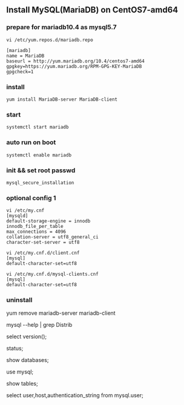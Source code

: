 ## Install MySQL(MariaDB) on CentOS7-amd64 

### prepare for mariadb10.4 as mysql5.7
```
vi /etc/yum.repos.d/mariadb.repo

[mariadb]
name = MariaDB
baseurl = http://yum.mariadb.org/10.4/centos7-amd64
gpgkey=https://yum.mariadb.org/RPM-GPG-KEY-MariaDB
gpgcheck=1
```

### install
```
yum install MariaDB-server MariaDB-client
```

### start
```
systemctl start mariadb
```

### auto run on boot
```
systemctl enable mariadb
```

### init && set root passwd
```
mysql_secure_installation
```

### optional config 1
```
vi /etc/my.cnf
[mysqld]
default-storage-engine = innodb
innodb_file_per_table
max_connections = 4096
collation-server = utf8_general_ci
character-set-server = utf8
 
vi /etc/my.cnf.d/client.cnf
[mysql]
default-character-set=utf8
 
vi /etc/my.cnf.d/mysql-clients.cnf
[mysql]
default-character-set=utf8
```

### uninstall
yum remove mariadb-server mariadb-client

mysql --help | grep Distrib

select version(); 

status;

show databases;

use mysql;
  
show tables;

 select user,host,authentication_string from mysql.user;